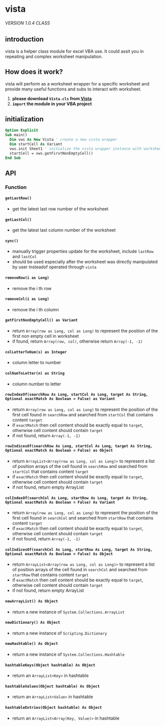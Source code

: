 # vista

###### VERSION 1.0.4 CLASS

## introduction

vista is a helper class module for excel VBA use. It could assit you in repeating and complex worksheet manipulation.

## How does it work?

vista will perform as a worksheet wrapper for a specific worksheet and provide many useful functions and subs to interact with worksheet.

1. **please download `Vista.cls` from [Vista](https://gist.github.com/1846689910/f1767e08f081bb11a9fc2a8d35018166)**
2. **`import` the module in your VBA project**

## initialization

```vb
Option Explicit
Sub main()
  Dim vws As New Vista ' create a new vista wrapper
  Dim startCell As Variant
  vws.init Sheet1 ' initialize the vista wrapper instance with worksheet
  startCell = vws.getFirstNonEmptyCell()
End Sub
```

## API

### Function

#### `getLastRow()`

- get the latest last row number of the worksheet

#### `getLastCol()`

- get the latest last column number of the worksheet

#### `sync()`

- manually trigger properties update for the worksheet, include `lastRow` and `lastCol`
- should be used especially after the worksheet was directly manipulated by user insteadof operated through `vista`

#### `removeRow(i as Long)`

- remove the i th row

#### `removeCol(i as Long)`

- remove the i th column

#### `getFirstNonEmptyCell() as Variant`

- return `Array(row as Long, col as Long)` to represent the position of the first non empty cell in worksheet
- if found, return `Array(row, col)`, otherwise return `Array(-1, -1)`

#### `colLetterToNum(s) as Integer`

- column letter to number

#### `colNumToLetter(n) as String`

- column number to letter

#### `rowIndexOf(searchRow As Long, startCol As Long, target As String, Optional exactMatch As Boolean = False) as Variant`

- return `Array(row as Long, col as Long)` to represent the position of the first cell found in `searchRow` and searched from `startCol` that contains content `target`
- if `exactMatch` then cell content should be exactly equal to `target`, otherwise cell content should contain `target`
- if not found, return `Array(-1, -1)`

#### `rowIndicesOf(searchRow As Long, startCol As Long, target As String, Optional exactMatch As Boolean = False) as Object`

- return `ArrayList<Array(row as Long, col as Long)>` to represent a list of position arrays of the cell found in `searchRow` and searched from `startCol` that contains content `target`
- if `exactMatch` then cell content should be exactly equal to `target`, otherwise cell content should contain `target`
- if not found, return empty ArrayList

#### `colIndexOf(searchCol As Long, startRow As Long, target As String, Optional exactMatch As Boolean = False) As Variant`

- return `Array(row as Long, col as Long)` to represent the position of the first cell found in `searchCol` and searched from `startRow` that contains content `target`
- if `exactMatch` then cell content should be exactly equal to `target`, otherwise cell content should contain `target`
- if not found, return `Array(-1, -1)`

#### `colIndicesOf(searchCol As Long, startRow As Long, target As String, Optional exactMatch As Boolean = False) As Object`

- return `ArrayList<Array(row as Long, col as Long)>` to represent a list of position arrays of the cell found in `searchCol` and searched from `startRow` that contains content `target`
- if `exactMatch` then cell content should be exactly equal to `target`, otherwise cell content should contain `target`
- if not found, return empty ArrayList

#### `newArrayList() As Object`

- return a new instance of `System.Collections.ArrayList`

#### `newDictionary() As Object`

- return a new instance of `Scripting.Dictionary`

#### `newHashtable() As Object`

- return a new instance of `System.Collections.Hashtable`

#### `hashtableKeys(Object hashtable) As Object`

- return an `ArrayList<Key>` in hashtable

#### `hashtableValues(Object hashtable) As Object`

- return an `ArrayList<Value>` in hashtable

#### `hashtableEntries(Object hashtable) As Object`

- return an `ArrayList<Array(Key, Value)>` in hashtable
